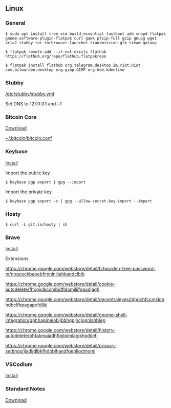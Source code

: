 ## Linux

### General

`$ sudo apt install tree vim build-essential fastboot adb snapd flatpak gnome-software-plugin-flatpak curl gawk p7zip-full gzip gnupg wget aria2 stubby tor torbrowser-launcher transmission-gtk steam golang`

`$ flatpak remote-add --if-not-exists flathub https://flathub.org/repo/flathub.flatpakrepo`

`$ flatpak install flathub org.telegram.desktop im.riot.Riot com.bitwarden.desktop org.gimp.GIMP org.kde.kdenlive`

### Stubby

[/etc/stubby/stubby.yml](/etc/stubby/stubby.yml)

Set DNS to 127.0.0.1 and ::1

### Bitcoin Core

[Download](https://bitcoincore.org/en/download/)

[~/.bitcoin/bitcoin.conf](~/.bitcoin/bitcoin.conf)

### Keybase

[Install](https://keybase.io/docs/the_app/install_linux)

Import the public key

`$ keybase pgp export | gpg --import`

Import the private key

`$ keybase pgp export -s | gpg --allow-secret-key-import --import`

### Hosty

`$ curl -L git.io/hosty | sh`

### Brave

[Install](https://brave-browser.readthedocs.io/en/latest/installing-brave.html#linux)

Extensions

https://chrome.google.com/webstore/detail/bitwarden-free-password-m/nngceckbapebfimnlniiiahkandclblb

https://chrome.google.com/webstore/detail/cookie-autodelete/fhcgjolkccmbidfldomjliifgaodjagh

https://chrome.google.com/webstore/detail/decentraleyes/ldpochfccmkkmhdbclfhpagapcfdljkj

https://chrome.google.com/webstore/detail/gnome-shell-integration/gphhapmejobijbbhgpjhcjognlahblep

https://chrome.google.com/webstore/detail/history-autodelete/bhfakmaiadhflpjloimlagikhodjiefj

https://chrome.google.com/webstore/detail/privacy-settings/ijadljdlbkfhdoblhaedfgepliodmomj

### VSCodium

[Install](https://github.com/VSCodium/vscodium/releases)

### Standard Notes

[Download](https://standardnotes.org/extensions?downloaded=linux)
